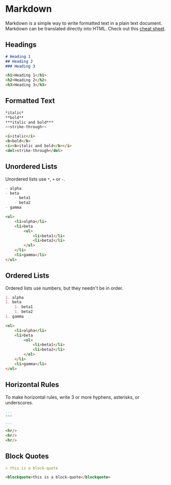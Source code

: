 
# Markdown

Markdown is a simple way to write formatted text in a plain text document. Markdown can be translated directly into HTML. Check out this [cheat sheet](https://github.com/adam-p/markdown-here/wiki/Markdown-Cheatsheet).

## Headings

```markdown
# Heading 1
## Heading 2
### Heading 3
```

```html
<h1>Heading 1</h1>
<h2>Heading 2</h2>
<h3>Heading 3</h3>
```



## Formatted Text



```markdown
*italic*
**bold**
***italic and bold***
~~strike-through~~
```

```html
<i>italic</i>
<b>bold</b>
<i><b>italic and bold</b></i>
<del>strike-through</del>
```


## Unordered Lists

Unordered lists use `*`, `+` or `-`.

```markdown
- alpha
- beta
    - beta1
    - beta2
- gamma
```

```html
<ul>
    <li>alpha</li>
    <li>beta
        <ul>
            <li>beta1</li>
            <li>beta2</li>
        </ul>
    </li>
    <li>gamma</li>
</ul>
```

## Ordered Lists

Ordered lists use numbers, but they needn't be in order.

```markdown
1. alpha
1. beta
    1. beta1
    1. beta2
1. gamma
```

```html
<ol>
    <li>alpha</li>
    <li>beta
        <ol>
            <li>beta1</li>
            <li>beta2</li>
        </ol>
    </li>
    <li>gamma</li>
</ol>
```

## Horizontal Rules

To make horizontal rules, write 3 or more hyphens, asterisks, or underscores.

```markdown
---
***
___
```

```html
<hr/>
<hr/>
<hr/>
```

## Block Quotes

```markdown
> this is a block-quote
```

```html
<blockquote>this is a block-quote</blockquote>
```
